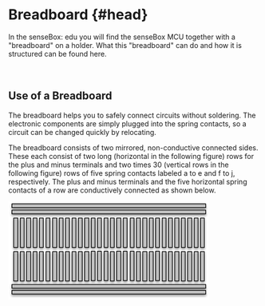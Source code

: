 # Breadboard {#head}

<div class="description">
    In the senseBox: edu you will find the senseBox MCU together with a "breadboard" on a holder. What this "breadboard" can do and how it is structured can be found here.
</div>
<div class="line">
    <br>
    <br>
</div>

## Use of a Breadboard
The breadboard helps you to safely connect circuits without soldering. The electronic components are simply plugged into the spring contacts, so a circuit can be changed quickly by relocating.

The breadboard consists of two mirrored, non-conductive connected sides. These each consist of two long (horizontal in the following figure) rows for the plus and minus terminals and two times 30 (vertical rows in the following figure) rows of five spring contacts labeled a to e and f to j, respectively. The plus and minus terminals and the five horizontal spring contacts of a row are conductively connected as shown below.

![Breadboard](https://github.com/sensebox/resources/raw/master/gitbook_pictures/Breadboard.png)